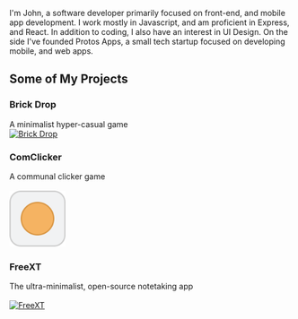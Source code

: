 I'm John, a software developer primarily focused on front-end, and mobile app development.  I work mostly in Javascript, and am proficient in Express, and React. In addition to coding, I also have an interest in UI Design. On the side I've founded Protos Apps, a small tech startup focused on developing mobile, and web apps.
## Some of My Projects
### Brick Drop
A minimalist hyper-casual game
<br/>
<a href='https://github.com/protos-apps/brick-drop'>
  <img alt='Brick Drop' src='https://raw.githubusercontent.com/jak-inventions/Brick-Drop/master/icon.png' width='100' height='100'/>
</a>
### ComClicker
A communal clicker game
<br/><br/>
<a href='https://github.com/protos-apps/comclicker'>
  <img alt='ComClicker' src='https://raw.githubusercontent.com/jak-inventions/ComClicker/master/public/img/icon.png' width='100' height='100'/>
</a>
### FreeXT
The ultra-minimalist, open-source notetaking app
<br/><br/>
<a href='https://github.com/protos-apps/FreeXT'>
  <img alt='FreeXT' src='https://raw.githubusercontent.com/protos-apps/FreeXT/master/assets/icon-round.png' width='100' height='100'/>
</a>
